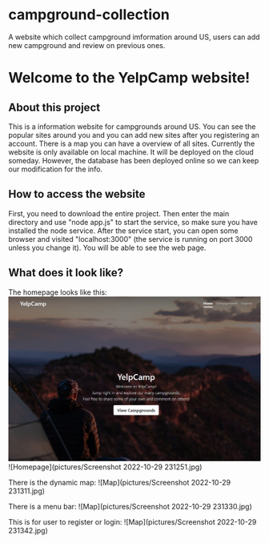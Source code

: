 # campground-collection
A website which collect campground imformation around US, users can add new campground and review on previous ones.

# Welcome to the YelpCamp website!

## About this project
This is a information website for campgrounds around US. You can see the popular sites around you and you can add new sites after you registering an account. There is a map you can have a overview of all sites.
Currently the website is only available on local machine. It will be deployed on the cloud someday. However, the database has been deployed online so we can keep our modification for the info.

## How to access the website
 First, you need to download the entire project. Then enter the main directory and use "node app.js" to start the service, so make sure you have installed the node service. After the service start, you can open some browser and visited "localhost:3000" (the service is running on port 3000 unless you change it). You will be able to see the web page.

## What does it look like?
The homepage looks like this:
<img src="./pictures/Screenshot 2022-10-29 231251.jpg"/>
![Homepage](pictures/Screenshot 2022-10-29 231251.jpg)

There is the dynamic map:
![Map](pictures/Screenshot 2022-10-29 231311.jpg)

There is a menu bar:
![Map](pictures/Screenshot 2022-10-29 231330.jpg)

This is for user to register or login:
![Map](pictures/Screenshot 2022-10-29 231342.jpg)

